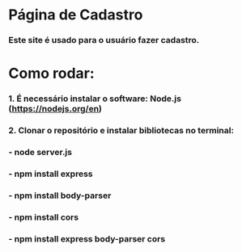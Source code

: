 # Página de Cadastro
### Este site é usado para o usuário fazer cadastro.

# Como rodar:
### 1. É necessário instalar o software: Node.js (https://nodejs.org/en)
### 2. Clonar o repositório e instalar bibliotecas no terminal:
### - node server.js
### - npm install express
### - npm install body-parser
### - npm install cors
### - npm install express body-parser cors
